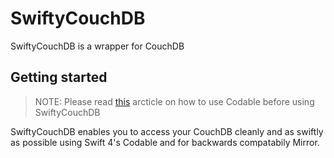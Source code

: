 # SwiftyCouchDB

SwiftyCouchDB is a wrapper for CouchDB

## Getting started

> NOTE:
> Please read [this](http://benscheirman.com/2017/06/ultimate-guide-to-json-parsing-with-swift-4) arcticle on how to use Codable before using SwiftyCouchDB

SwiftyCouchDB enables you to access your CouchDB cleanly and as swiftly as possible using Swift 4's Codable and for backwards compatabily Mirror.

```swift

```
